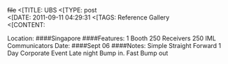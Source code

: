 ~~file~~
<[TITLE: 	UBS	
<[TYPE: 	post	
<[DATE: 	2011-09-11 04:29:31	
<[TAGS: 	Reference Gallery	
<[CONTENT: 	

Location:
####Singapore
####Features:
1 Booth
250 Receivers
250 IML Communicators
Date:
####Sept 06
####Notes:
Simple Straight Forward 1 Day Corporate Event Late night Bump in.
Fast Bump out

<a href="http://congressrental.com.au/wp-content/uploads/2011/09/stage.jpg">

<a href="http://congressrental.com.au/wp-content/uploads/2011/09/delegates.jpg">

<a href="http://congressrental.com.au/wp-content/uploads/2011/09/interpreters_booth.jpg">





